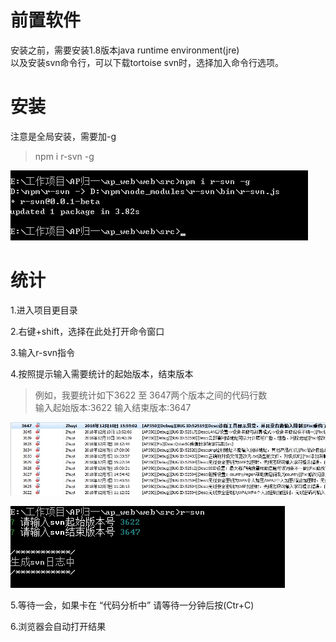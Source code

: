 # 前置软件  

安装之前，需要安装1.8版本java runtime environment(jre)  
以及安装svn命令行，可以下载tortoise svn时，选择加入命令行选项。  

# 安装

注意是全局安装，需要加-g

> npm i r-svn -g

![安装图片](./imgs/install.jpg)

# 统计

1.进入项目更目录   

2.右键+shift，选择在此处打开命令窗口
  
3.输入r-svn指令  

4.按照提示输入需要统计的起始版本，结束版本

> 例如，我要统计如下3622 至 3647两个版本之间的代码行数  
> 输入起始版本:3622
> 输入结束版本:3647

![安装图片](./imgs/ct.jpg)


![安装图片](./imgs/start.jpg)


5.等待一会，如果卡在 “代码分析中” 请等待一分钟后按(Ctr+C)


6.浏览器会自动打开结果

